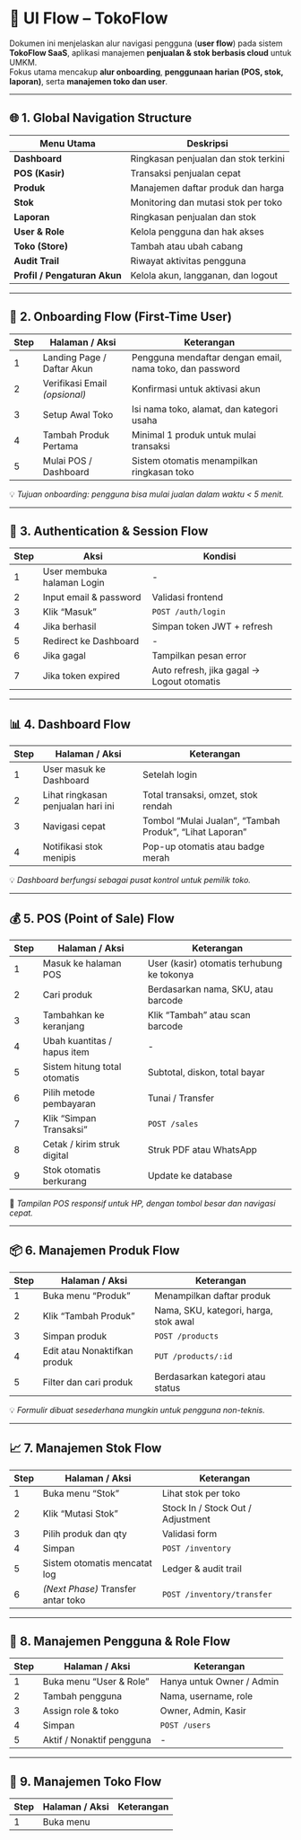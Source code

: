 # 🧭 UI Flow – TokoFlow

Dokumen ini menjelaskan alur navigasi pengguna (**user flow**) pada sistem **TokoFlow SaaS**, aplikasi manajemen **penjualan & stok berbasis cloud** untuk UMKM.  
Fokus utama mencakup **alur onboarding**, **penggunaan harian (POS, stok, laporan)**, serta **manajemen toko dan user**.

---

## 🌐 1. Global Navigation Structure

| Menu Utama                   | Deskripsi                            |
| ---------------------------- | ------------------------------------ |
| **Dashboard**                | Ringkasan penjualan dan stok terkini |
| **POS (Kasir)**              | Transaksi penjualan cepat            |
| **Produk**                   | Manajemen daftar produk dan harga    |
| **Stok**                     | Monitoring dan mutasi stok per toko  |
| **Laporan**                  | Ringkasan penjualan dan stok         |
| **User & Role**              | Kelola pengguna dan hak akses        |
| **Toko (Store)**             | Tambah atau ubah cabang              |
| **Audit Trail**              | Riwayat aktivitas pengguna           |
| **Profil / Pengaturan Akun** | Kelola akun, langganan, dan logout   |

---

## 🚀 2. Onboarding Flow (First-Time User)

| Step | Halaman / Aksi                | Keterangan                                               |
| ---- | ----------------------------- | -------------------------------------------------------- |
| 1    | Landing Page / Daftar Akun    | Pengguna mendaftar dengan email, nama toko, dan password |
| 2    | Verifikasi Email _(opsional)_ | Konfirmasi untuk aktivasi akun                           |
| 3    | Setup Awal Toko               | Isi nama toko, alamat, dan kategori usaha                |
| 4    | Tambah Produk Pertama         | Minimal 1 produk untuk mulai transaksi                   |
| 5    | Mulai POS / Dashboard         | Sistem otomatis menampilkan ringkasan toko               |

💡 _Tujuan onboarding: pengguna bisa mulai jualan dalam waktu < 5 menit._

---

## 🔐 3. Authentication & Session Flow

| Step | Aksi                       | Kondisi                                    |
| ---- | -------------------------- | ------------------------------------------ |
| 1    | User membuka halaman Login | -                                          |
| 2    | Input email & password     | Validasi frontend                          |
| 3    | Klik “Masuk”               | `POST /auth/login`                         |
| 4    | Jika berhasil              | Simpan token JWT + refresh                 |
| 5    | Redirect ke Dashboard      | -                                          |
| 6    | Jika gagal                 | Tampilkan pesan error                      |
| 7    | Jika token expired         | Auto refresh, jika gagal → Logout otomatis |

---

## 📊 4. Dashboard Flow

| Step | Halaman / Aksi                     | Keterangan                                              |
| ---- | ---------------------------------- | ------------------------------------------------------- |
| 1    | User masuk ke Dashboard            | Setelah login                                           |
| 2    | Lihat ringkasan penjualan hari ini | Total transaksi, omzet, stok rendah                     |
| 3    | Navigasi cepat                     | Tombol “Mulai Jualan”, “Tambah Produk”, “Lihat Laporan” |
| 4    | Notifikasi stok menipis            | Pop-up otomatis atau badge merah                        |

💡 _Dashboard berfungsi sebagai pusat kontrol untuk pemilik toko._

---

## 💰 5. POS (Point of Sale) Flow

| Step | Halaman / Aksi               | Keterangan                                 |
| ---- | ---------------------------- | ------------------------------------------ |
| 1    | Masuk ke halaman POS         | User (kasir) otomatis terhubung ke tokonya |
| 2    | Cari produk                  | Berdasarkan nama, SKU, atau barcode        |
| 3    | Tambahkan ke keranjang       | Klik “Tambah” atau scan barcode            |
| 4    | Ubah kuantitas / hapus item  | -                                          |
| 5    | Sistem hitung total otomatis | Subtotal, diskon, total bayar              |
| 6    | Pilih metode pembayaran      | Tunai / Transfer                           |
| 7    | Klik “Simpan Transaksi”      | `POST /sales`                              |
| 8    | Cetak / kirim struk digital  | Struk PDF atau WhatsApp                    |
| 9    | Stok otomatis berkurang      | Update ke database                         |

📱 _Tampilan POS responsif untuk HP, dengan tombol besar dan navigasi cepat._

---

## 📦 6. Manajemen Produk Flow

| Step | Halaman / Aksi               | Keterangan                            |
| ---- | ---------------------------- | ------------------------------------- |
| 1    | Buka menu “Produk”           | Menampilkan daftar produk             |
| 2    | Klik “Tambah Produk”         | Nama, SKU, kategori, harga, stok awal |
| 3    | Simpan produk                | `POST /products`                      |
| 4    | Edit atau Nonaktifkan produk | `PUT /products/:id`                   |
| 5    | Filter dan cari produk       | Berdasarkan kategori atau status      |

💡 _Formulir dibuat sesederhana mungkin untuk pengguna non-teknis._

---

## 📈 7. Manajemen Stok Flow

| Step | Halaman / Aksi                     | Keterangan                        |
| ---- | ---------------------------------- | --------------------------------- |
| 1    | Buka menu “Stok”                   | Lihat stok per toko               |
| 2    | Klik “Mutasi Stok”                 | Stock In / Stock Out / Adjustment |
| 3    | Pilih produk dan qty               | Validasi form                     |
| 4    | Simpan                             | `POST /inventory`                 |
| 5    | Sistem otomatis mencatat log       | Ledger & audit trail              |
| 6    | _(Next Phase)_ Transfer antar toko | `POST /inventory/transfer`        |

---

## 👥 8. Manajemen Pengguna & Role Flow

| Step | Halaman / Aksi            | Keterangan                |
| ---- | ------------------------- | ------------------------- |
| 1    | Buka menu “User & Role”   | Hanya untuk Owner / Admin |
| 2    | Tambah pengguna           | Nama, username, role      |
| 3    | Assign role & toko        | Owner, Admin, Kasir       |
| 4    | Simpan                    | `POST /users`             |
| 5    | Aktif / Nonaktif pengguna | -                         |

---

## 🏬 9. Manajemen Toko Flow

| Step | Halaman / Aksi | Keterangan |
| ---- | -------------- | ---------- |
| 1    | Buka menu      |

